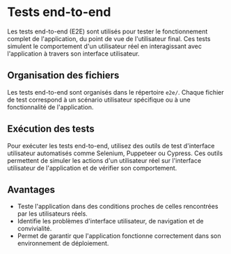 # Tests end-to-end

Les tests end-to-end (E2E) sont utilisés pour tester le fonctionnement complet de l'application, du point de vue de l'utilisateur final. Ces tests simulent le comportement d'un utilisateur réel en interagissant avec l'application à travers son interface utilisateur.

## Organisation des fichiers

Les tests end-to-end sont organisés dans le répertoire `e2e/`. Chaque fichier de test correspond à un scénario utilisateur spécifique ou à une fonctionnalité de l'application.

## Exécution des tests

Pour exécuter les tests end-to-end, utilisez des outils de test d'interface utilisateur automatisés comme Selenium, Puppeteer ou Cypress. Ces outils permettent de simuler les actions d'un utilisateur réel sur l'interface utilisateur de l'application et de vérifier son comportement.

## Avantages

- Teste l'application dans des conditions proches de celles rencontrées par les utilisateurs réels.
- Identifie les problèmes d'interface utilisateur, de navigation et de convivialité.
- Permet de garantir que l'application fonctionne correctement dans son environnement de déploiement.

